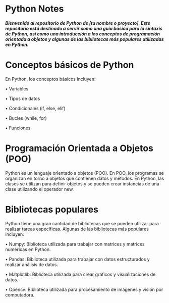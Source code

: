 # Python Notes
##### Bienvenido al repositorio de Python de [tu nombre o proyecto]. Este repositorio está destinado a servir como una guía básica para la sintaxis de Python, así como una introducción a los conceptos de programación orientada a objetos y algunas de las bibliotecas más populares utilizadas en Python.

# Conceptos básicos de Python
En Python, los conceptos básicos incluyen:

• Variables

• Tipos de datos

• Condicionales (if, else, elif)

• Bucles (while, for)

• Funciones

# Programación Orientada a Objetos (POO)
Python es un lenguaje orientado a objetos (POO). En POO, los programas se organizan en torno a objetos que contienen datos y métodos. En Python, las clases se utilizan para definir objetos y se pueden crear instancias de una clase utilizando el operador new.

# Bibliotecas populares
Python tiene una gran cantidad de bibliotecas que se pueden utilizar para realizar tareas específicas. Algunas de las bibliotecas más populares incluyen:

• Numpy: Biblioteca utilizada para trabajar con matrices y matrices numéricas en Python.

• Pandas: Biblioteca utilizada para trabajar con datos estructurados y realizar análisis de datos.

• Matplotlib: Biblioteca utilizada para crear gráficos y visualizaciones de datos.

• Opencv: Biblioteca utilizada para procesamiento de imágenes y visión por computadora.

